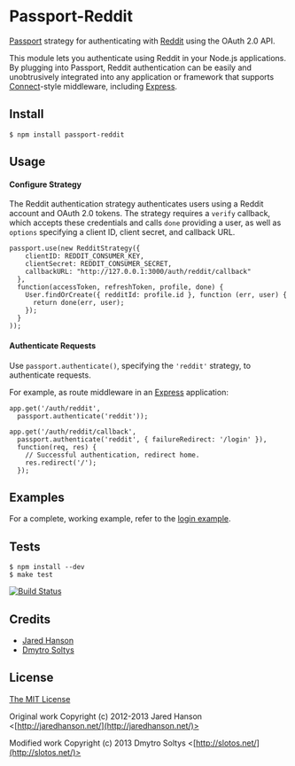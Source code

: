# Passport-Reddit

[Passport](https://github.com/jaredhanson/passport) strategy for authenticating
with [Reddit](http://reddit.com/) using the OAuth 2.0 API.

This module lets you authenticate using Reddit in your Node.js applications.
By plugging into Passport, Reddit authentication can be easily and
unobtrusively integrated into any application or framework that supports
[Connect](http://www.senchalabs.org/connect/)-style middleware, including
[Express](http://expressjs.com/).

## Install

    $ npm install passport-reddit

## Usage

#### Configure Strategy

The Reddit authentication strategy authenticates users using a Reddit
account and OAuth 2.0 tokens.  The strategy requires a `verify` callback, which
accepts these credentials and calls `done` providing a user, as well as
`options` specifying a client ID, client secret, and callback URL.

    passport.use(new RedditStrategy({
        clientID: REDDIT_CONSUMER_KEY,
        clientSecret: REDDIT_CONSUMER_SECRET,
        callbackURL: "http://127.0.0.1:3000/auth/reddit/callback"
      },
      function(accessToken, refreshToken, profile, done) {
        User.findOrCreate({ redditId: profile.id }, function (err, user) {
          return done(err, user);
        });
      }
    ));

#### Authenticate Requests

Use `passport.authenticate()`, specifying the `'reddit'` strategy, to
authenticate requests.

For example, as route middleware in an [Express](http://expressjs.com/)
application:

    app.get('/auth/reddit',
      passport.authenticate('reddit'));

    app.get('/auth/reddit/callback',
      passport.authenticate('reddit', { failureRedirect: '/login' }),
      function(req, res) {
        // Successful authentication, redirect home.
        res.redirect('/');
      });

## Examples

For a complete, working example, refer to the [login example](https://github.com/slotos/passport-reddit/tree/master/examples/login).

## Tests

    $ npm install --dev
    $ make test

[![Build Status](https://secure.travis-ci.org/Slotos/passport-reddit.png)](http://travis-ci.org/Slotos/passport-reddit)

## Credits

  - [Jared Hanson](http://github.com/jaredhanson)
  - [Dmytro Soltys](http://github.com/slotos)

## License

[The MIT License](http://opensource.org/licenses/MIT)

Original work Copyright (c) 2012-2013 Jared Hanson <[http://jaredhanson.net/](http://jaredhanson.net/)>

Modified work Copyright (c) 2013 Dmytro Soltys <[http://slotos.net/](http://slotos.net/)>
